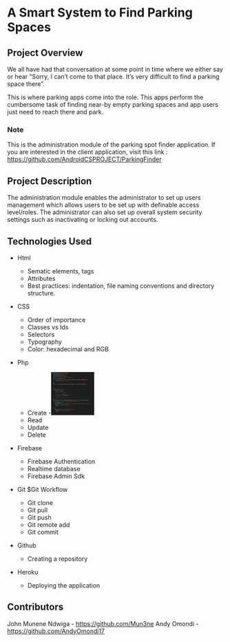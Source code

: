 # A Smart System to Find Parking Spaces

## Project Overview
We all have had that conversation at some point in time where we either say or hear “Sorry, I can’t come to that place. It’s very difficult to find a parking space there”.

This is where parking apps come into the role. This apps perform the cumbersome task of finding near-by empty parking spaces and app users just need to reach there and park. 

### Note
 This is the administration module of the parking spot finder application. If you are interested in the client application, visit this link : https://github.com/AndroidCSPROJECT/ParkingFinder

 ## Project Description 
 The administration module enables the administrator to set up users management which allows users to be set up with definable access level/roles. The administrator can also set up overall system security settings such as inactivating or locking out accounts.

 ## Technologies Used

 - Html
   - Sematic elements, tags
   - Attributes
   - Best practices: indentation, file naming conventions and directory structure.

- CSS
   - Order of importance
   - Classes vs Ids
   - Selectors
   - Typography
   - Color: hexadecimal and RGB

- Php
   - Create
     -<img src="readmeuploads/Capture_reg.PNG" height="100px" width="100px"/>
   - Read
   - Update
   - Delete

- Firebase
   - Firebase Authentication
   - Realtime database
   - Firebase Admin Sdk

- Git $Git Workflow
  - Git clone
  - Git pull
  - Git push
  - Git remote add
  - Git commit

- Github
  - Creating a repository

- Heroku
  - Deploying the application

## Contributors
   John Munene Ndwiga - https://github.com/Mun3ne
   Andy Omondi        - https://github.com/AndyOmondi17



  
